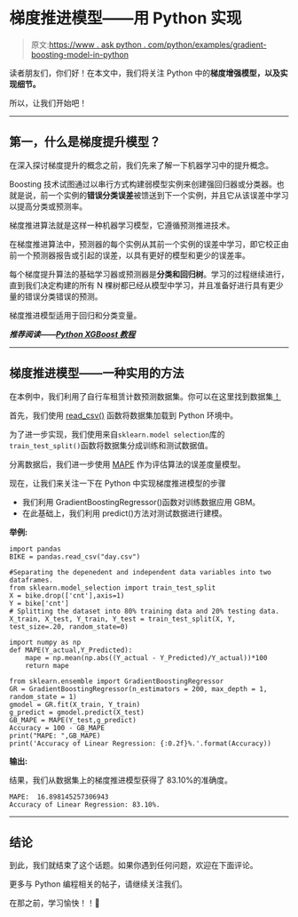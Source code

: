 # 梯度推进模型——用 Python 实现

> 原文:[https://www . ask python . com/python/examples/gradient-boosting-model-in-python](https://www.askpython.com/python/examples/gradient-boosting-model-in-python)

读者朋友们，你们好！在本文中，我们将关注 Python 中的**梯度增强模型，以及实现细节。**

所以，让我们开始吧！

* * *

## 第一，什么是梯度提升模型？

在深入探讨梯度提升的概念之前，我们先来了解一下机器学习中的提升概念。

Boosting 技术试图通过以串行方式构建弱模型实例来创建强回归器或分类器。也就是说，前一个实例的**错误分类误差**被馈送到下一个实例，并且它从该误差中学习以提高分类或预测率。

梯度推进算法就是这样一种机器学习模型，它遵循预测推进技术。

在梯度推进算法中，预测器的每个实例从其前一个实例的误差中学习，即它校正由前一个预测器报告或引起的误差，以具有更好的模型和更少的误差率。

每个梯度提升算法的基础学习器或预测器是**分类和回归树**。学习的过程继续进行，直到我们决定构建的所有 N 棵树都已经从模型中学习，并且准备好进行具有更少量的错误分类错误的预测。

梯度推进模型适用于回归和分类变量。

***推荐阅读——[Python XGBoost 教程](https://www.askpython.com/python/examples/gradient-boosting)***

* * *

## 梯度推进模型——一种实用的方法

在本例中，我们利用了自行车租赁计数预测数据集。你可以在这里找到数据集[！](https://github.com/Safa1615/BIKE-RENTAL-COUNT/blob/master/day.csv)

首先，我们使用 [read_csv()](https://www.askpython.com/python-modules/python-csv-module) 函数将数据集加载到 Python 环境中。

为了进一步实现，我们使用来自`sklearn.model selection`库的`train_test_split()`函数将数据集分成训练和测试数据值。

分离数据后，我们进一步使用 [MAPE](https://www.askpython.com/python/examples/mape-mean-absolute-percentage-error) 作为评估算法的误差度量模型。

现在，让我们来关注一下在 Python 中实现梯度推进模型的步骤

*   我们利用 GradientBoostingRegressor()函数对训练数据应用 GBM。
*   在此基础上，我们利用 predict()方法对测试数据进行建模。

**举例:**

```
import pandas
BIKE = pandas.read_csv("day.csv")

#Separating the depenedent and independent data variables into two dataframes.
from sklearn.model_selection import train_test_split 
X = bike.drop(['cnt'],axis=1) 
Y = bike['cnt']
# Splitting the dataset into 80% training data and 20% testing data.
X_train, X_test, Y_train, Y_test = train_test_split(X, Y, test_size=.20, random_state=0)

import numpy as np
def MAPE(Y_actual,Y_Predicted):
    mape = np.mean(np.abs((Y_actual - Y_Predicted)/Y_actual))*100
    return mape

from sklearn.ensemble import GradientBoostingRegressor
GR = GradientBoostingRegressor(n_estimators = 200, max_depth = 1, random_state = 1) 
gmodel = GR.fit(X_train, Y_train) 
g_predict = gmodel.predict(X_test)
GB_MAPE = MAPE(Y_test,g_predict)
Accuracy = 100 - GB_MAPE
print("MAPE: ",GB_MAPE)
print('Accuracy of Linear Regression: {:0.2f}%.'.format(Accuracy))

```

**输出:**

结果，我们从数据集上的梯度推进模型获得了 83.10%的准确度。

```
MAPE:  16.898145257306943
Accuracy of Linear Regression: 83.10%.

```

* * *

## 结论

到此，我们就结束了这个话题。如果你遇到任何问题，欢迎在下面评论。

更多与 Python 编程相关的帖子，请继续关注我们。

在那之前，学习愉快！！🙂